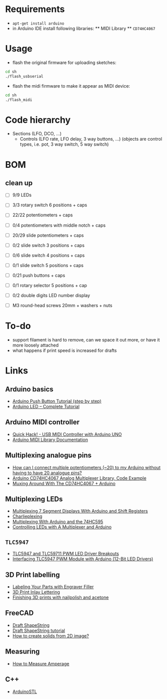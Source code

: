 # Requirements

* `apt-get install arduino`
* in Arduino IDE install following libraries:
** MIDI Library
** `CD74HC4067`


# Usage

* flash the original firmware for uploading sketches:

```bash
cd sh
./flash_usbserial
```

* flash the midi firmware to make it appear as MIDI device:

```bash
cd sh
./flash_midi
```


# Code hierarchy

* Sections (LFO, DCO, ...)
    * Controls (LFO rate, LFO delay, 3 way buttons, ...) (objects are control types, i.e. pot, 3 way switch, 5 way switch)

# BOM

## clean up

* [ ] 9/9 LEDs
* [ ] 3/3 rotary switch 6 positions + caps
* [ ] 22/22 potentiometers + caps
* [ ] 0/4 potentiometers with middle notch + caps
* [ ] 20/29 slide potentiometers + caps
* [ ] 0/2 slide switch 3 positions + caps
* [ ] 0/6 slide switch 4 positions + caps
* [ ] 0/1 slide switch 5 positions + caps
* [ ] 0/21 push buttons + caps
* [ ] 0/1 rotary selector 5 positions + cap
* [ ] 0/2 double digits LED number display
* [ ] M3 round-head screws 20mm + washers + nuts


# To-do

* support filament is hard to remove, can we space it out more, or have it more loosely attached
* what happens if print speed is increased for drafts


# Links

## Arduino basics

* [Arduino Push Button Tutorial (step by step)](https://www.youtube.com/watch?v=J_07uwur_MI&t=32s)
* [Arduino LED – Complete Tutorial](https://roboticsbackend.com/arduino-led-complete-tutorial/)

## Arduino MIDI controller

* [Quick Hack! - USB MIDI Controller with Arduino UNO](https://www.youtube.com/watch?v=3haK5QGbi_E)
* [Arduino MIDI Library Documentation](https://fortyseveneffects.github.io/arduino_midi_library/index.html)

## Multiplexing analogue pins

* [How can I connect multiple potentiometers (~20) to my Arduino without having to have 20 analogue pins?](https://electronics.stackexchange.com/questions/659309/how-can-i-connect-multiple-potentiometers-20-to-my-arduino-without-having-to)
* [Arduino CD74HC4067 Analog Multiplexer Library, Code Example](https://deepbluembedded.com/arduino-cd74hc4067-analog-multiplexer-library-code/)
* [Muxing Around With The CD74HC4067 + Arduino](https://adam-meyer.com/arduino/CD74HC4067)

## Multiplexing LEDs

* [Multiplexing 7 Segment Displays With Arduino and Shift Registers](https://www.instructables.com/Multiplexing-7-Segment-displays-with-Arduino-and-S/)
* [Charlieplexing](https://en.wikipedia.org/wiki/Charlieplexing)
* [Multiplexing With Arduino and the 74HC595](https://www.instructables.com/Multiplexing-with-Arduino-and-the-74HC595/)
* [Controlling LEDs with A Multiplexer and Arduino](https://makersportal.com/blog/2019/3/12/controlling-leds-with-multiplexer-and-arduino)

## `TLC5947`

* [TLC5947 and TLC59711 PWM LED Driver Breakouts](https://learn.adafruit.com/tlc5947-tlc59711-pwm-led-driver-breakout/overview)
* [Interfacing TLC5947 PWM Module with Arduino (12-Bit LED Drivers)](https://electropeak.com/learn/interfacing-tlc5947-pwm-module-with-arduino-12-bit-led-drivers/)

## 3D Print labelling

* [Labeling Your Parts with Engraver Filler](https://markforged.com/resources/blog/engraver-filler-labeling)
* [3D Print Inlay Lettering](https://www.youtube.com/watch?v=W2f5lI1R6dg)
* [Finishing 3D prints with nailpolish and acetone](https://www.youtube.com/watch?v=4iX6x2MLhH0)

## FreeCAD

* [Draft ShapeString](https://wiki.freecad.org/Draft_ShapeString)
* [Draft ShapeString tutorial](https://wiki.freecad.org/Draft_ShapeString_tutorial)
* [How to create solids from 2D image?](https://www.xsim.info/articles/FreeCAD/en-US/HowTo/Create-solids-from-2D-image.html)

## Measuring

* [How to Measure Amperage](https://www.wikihow.com/Measure-Amperage)

## C++
* [ArduinoSTL](https://github.com/mike-matera/ArduinoSTL)
